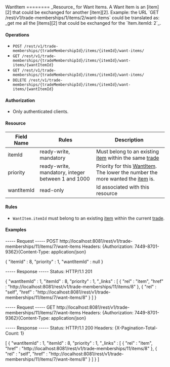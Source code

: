 <!DOCTYPE html>
<html>
	<head>
		<meta charset='UTF-8'>
		<link rel='stylesheet' href='css/combined-style.css'>
		<title>Match and Trade - Documentation</title>
	</head>
<body>
WantItem
========
_Resource_ for Want Items. A Want Item is an [item][2] that could be exchanged for another [item][2]. Example: the URL `GET /rest/v1/trade-memberships/1/items/2/want-items` could be translated as: _get me all the [items][2] that could be exchanged for the `Item.itemId: 2`_.  

#### Operations
* `POST /rest/v1/trade-memberships/{tradeMembershipId}/items/{itemId}/want-items/`
* `GET /rest/v1/trade-memberships/{tradeMembershipId}/items/{itemId}/want-items/{wantItemId}`
* `GET /rest/v1/trade-memberships/{tradeMembershipId}/items/{itemId}/want-items/`
* `DELETE /rest/v1/trade-memberships/{tradeMembershipId}/items/{itemId}/want-items/{wantItemId}`

#### Authorization
* Only authenticated clients.

#### Resource
| Field Name | Rules | Description |
| ---------- | ----- | ----------- |
itemId | ready-write, mandatory | Must belong to an existing [item][2] within the same [trade][3]
priority | ready-write, mandatory, integer between 1 and 1000 | Priority for this [WantItem][1]. The lower the number the more wanted the [item][2] is.
wantItemId | read-only | Id associated with this resource

#### Rules
* `WantItem.itemId` must belong to an existing [item][2] within the current [trade][3].

#### Examples
<div class='code'>-----  Request  -----
POST http://localhost:8081/rest/v1/trade-memberships/11/items/7/want-items
Headers:  {Authorization: 7449-8701-9362}{Content-Type: application/json}

{
  "itemId" : 8,
  "priority" : 1,
  "wantItemId" : null
}

-----  Response  -----
Status:   HTTP/1.1 201 

{
  "wantItemId" : 1,
  "itemId" : 8,
  "priority" : 1,
  "_links" : [ {
    "rel" : "item",
    "href" : "http://localhost:8081/rest/v1/trade-memberships/11/items/8"
  }, {
    "rel" : "self",
    "href" : "http://localhost:8081/rest/v1/trade-memberships/11/items/7/want-items/8"
  } ]
}
</div>

<div class='code'>-----  Request  -----
GET http://localhost:8081/rest/v1/trade-memberships/11/items/7/want-items
Headers:  {Authorization: 7449-8701-9362}{Content-Type: application/json}

-----  Response  -----
Status:   HTTP/1.1 200 
Headers:  {X-Pagination-Total-Count: 1}

[ {
  "wantItemId" : 1,
  "itemId" : 8,
  "priority" : 1,
  "_links" : [ {
    "rel" : "item",
    "href" : "http://localhost:8081/rest/v1/trade-memberships/11/items/8"
  }, {
    "rel" : "self",
    "href" : "http://localhost:8081/rest/v1/trade-memberships/11/items/7/want-items/8"
  } ]
} ]
</div>


[1]: #WantItem
[2]: items.md
[3]: trades.md
</body>
</html>
